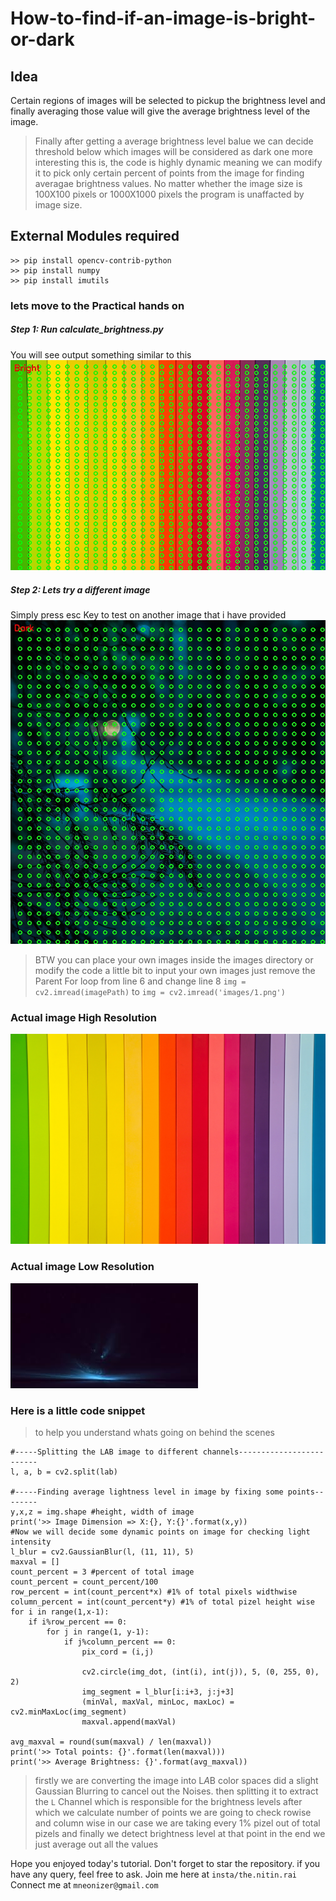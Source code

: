 # How-to-find-if-an-image-is-bright-or-dark
## Idea 
Certain regions of images will be selected to pickup the brightness level and finally averaging those value will give the average brightness level of the image.

>Finally after getting a average brightness level balue we can decide threshold
>below which images will be considered as dark
>one more interesting this is, the code is highly dynamic
>meaning we can modify it to pick only certain percent of points from the image
>for finding averagae brightness values.
>No matter whether the image size is 100X100 pixels or 1000X1000 pixels
>the program is unaffacted by image size.


## External Modules required
```
>> pip install opencv-contrib-python
>> pip install numpy
>> pip install imutils
```
### lets move to the Practical hands on
##### Step 1: Run calculate_brightness.py
You will see output something similar to this
![output](https://github.com/imneonizer/How-to-find-if-an-image-is-bright-or-dark/blob/master/assets/1.jpg)
##### Step 2: Lets try a different image
Simply press esc Key to test on another image that i have provided
![Next image](https://github.com/imneonizer/How-to-find-if-an-image-is-bright-or-dark/blob/master/assets/2.jpg)

>BTW you can place your own images inside the images directory or
>modify the code a little bit to input your own images
>just remove the Parent For loop from line 6
>and change line 8 ``img = cv2.imread(imagePath)`` to ``img = cv2.imread('images/1.png')``

### Actual image High Resolution
![Original image](https://github.com/imneonizer/How-to-find-if-an-image-is-bright-or-dark/blob/master/images/high_size_colored_bright.jpg)

### Actual image Low Resolution
![Original image](https://github.com/imneonizer/How-to-find-if-an-image-is-bright-or-dark/blob/master/images/low_size_dark.jpg)

### Here is a little code snippet
>to help you understand whats going on behind the scenes
```
#-----Splitting the LAB image to different channels-------------------------
l, a, b = cv2.split(lab)

#-----Finding average lightness level in image by fixing some points--------
y,x,z = img.shape #height, width of image
print('>> Image Dimension => X:{}, Y:{}'.format(x,y))
#Now we will decide some dynamic points on image for checking light intensity
l_blur = cv2.GaussianBlur(l, (11, 11), 5)
maxval = []
count_percent = 3 #percent of total image
count_percent = count_percent/100
row_percent = int(count_percent*x) #1% of total pixels widthwise
column_percent = int(count_percent*y) #1% of total pizel height wise
for i in range(1,x-1):
	if i%row_percent == 0:
		for j in range(1, y-1):
			if j%column_percent == 0:
				pix_cord = (i,j)

				cv2.circle(img_dot, (int(i), int(j)), 5, (0, 255, 0), 2)
				img_segment = l_blur[i:i+3, j:j+3]
				(minVal, maxVal, minLoc, maxLoc) = cv2.minMaxLoc(img_segment)
				maxval.append(maxVal)

avg_maxval = round(sum(maxval) / len(maxval))
print('>> Total points: {}'.format(len(maxval)))
print('>> Average Brightness: {}'.format(avg_maxval))
```
>firstly we are converting the image into L*A*B color spaces
>did a slight Gaussian Blurring to cancel out the Noises.
>then splitting it to extract the ``L`` Channel which is responsible for the brightness levels
>after which we calculate number of points we are going to check
>rowise and column wise
>in our case we are taking every 1% pizel out of total pizels
>and finally we detect brightness level at that point
>in the end we just average out all the values

Hope you enjoyed today's tutorial. Don't forget to star the repository.
if you have any query, feel free to ask.
Join me here at ``insta/the.nitin.rai``
Connect me at ``mneonizer@gmail.com``
